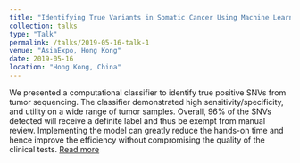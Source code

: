 ```yaml
---
title: "Identifying True Variants in Somatic Cancer Using Machine Learning"
collection: talks
type: "Talk"
permalink: /talks/2019-05-16-talk-1
venue: "AsiaExpo, Hong Kong"
date: 2019-05-16
location: "Hong Kong, China"
---
```


We presented a computational classifier to identify true positive SNVs from tumor sequencing. The classifier demonstrated high sensitivity/specificity, and utility on a wide range of tumor samples. Overall, 96% of the SNVs detected will receive a definite label and thus be exempt from manual review. Implementing the model can greatly reduce the hands-on time and hence improve the efficiency without compromising the quality of the clinical tests. [Read more](https://www.sciencedirect.com/science/article/abs/pii/S1525157819301631?via%3Dihub)
